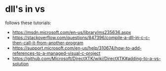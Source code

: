 # dll's in vs

follows these tutorials:

* https://msdn.microsoft.com/en-us/library/ms235636.aspx
* https://stackoverflow.com/questions/847396/compile-a-dll-in-c-c-then-call-it-from-another-program
* https://support.microsoft.com/en-us/help/310674/how-to-add-references-to-a-managed-visual-c-project
* https://github.com/Microsoft/DirectXTK/wiki/DirectXTK#adding-to-a-vs-solution